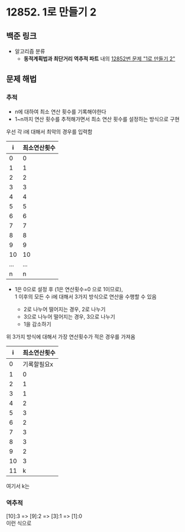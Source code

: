 # 12852. 1로 만들기 2

## 백준 링크
- 알고리즘 분류
  - **동적계획법과 최단거리 역추적 파트** 내의 [12852번 문제 "1로 만들기 2"](https://www.acmicpc.net/problem/12852)

## 문제 해법

### 추적
- n에 대하여 최소 연산 횟수를 기록해야한다
- 1~n까지 연산 횟수를 추적해가면서 최소 연산 횟수를 설정하는 방식으로 구현

우선 각 i에 대해서 최악의 경우를 입력함

|i|최소연산횟수|
|-|-|
|0|0|
|1|1|
|2|2|
|3|3|
|4|4|
|5|5|
|6|6|
|7|7|
|8|8|
|9|9|
|10|10|
|...|...|
|n|n|


- 1은 0으로 설정 후 (1은 연산횟수=0 으로 1이므로),  
1 이후의 모든 수 i에 대해서 3가지 방식으로 연산을 수행할 수 있음

  - 2로 나누어 떨어지는 경우, 2로 나누기
  - 3으로 나누어 떨어지는 경우, 3으로 나누기
  - 1을 감소하기

위 3가지 방식에 대해서 가장 연산횟수가 적은 경우를 가져옴

|i|최소연산횟수|
|-|-|
|0|기록할필요x|
|1|0|
|2|1|
|3|1|
|4|2|
|5|3|
|6|2|
|7|3|
|8|3|
|9|2|
|10|3|
|11|k|

여기서 k는 



### 역추적
[10]:3 => [9]:2 => [3]:1 => [1]:0  
이런 식으로 
    
